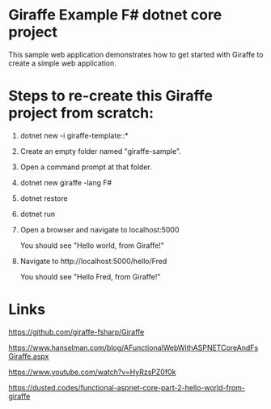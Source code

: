 # Giraffe Example F# dotnet core project

This sample web application demonstrates how to get started with Giraffe to create a simple web application.

# Steps to re-create this Giraffe project from scratch:

1. dotnet new -i giraffe-template::*

2. Create an empty folder named "giraffe-sample".

3. Open a command prompt at that folder.

4. dotnet new giraffe -lang F#

5. dotnet restore

6. dotnet run

7. Open a browser and navigate to localhost:5000

	You should see "Hello world, from Giraffe!"

8. Navigate to http://localhost:5000/hello/Fred

	You should see "Hello Fred, from Giraffe!"
	
# Links

https://github.com/giraffe-fsharp/Giraffe

https://www.hanselman.com/blog/AFunctionalWebWithASPNETCoreAndFsGiraffe.aspx

https://www.youtube.com/watch?v=HyRzsPZ0f0k

https://dusted.codes/functional-aspnet-core-part-2-hello-world-from-giraffe
